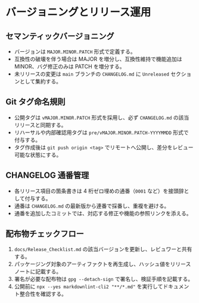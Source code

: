 # バージョニングとリリース運用

## セマンティックバージョニング

- バージョンは `MAJOR.MINOR.PATCH` 形式で定義する。
- 互換性の破壊を伴う場合は MAJOR を増分し、互換性維持で機能追加は MINOR、バグ修正のみは PATCH を増分する。
- 未リリースの変更は `main` ブランチの `CHANGELOG.md` に `Unreleased` セクションとして集約する。

## Git タグ命名規則

- 公開タグは `vMAJOR.MINOR.PATCH` 形式を採用し、必ず `CHANGELOG.md` の該当リリースと同期する。
- リハーサルや内部確認用タグは `pre/vMAJOR.MINOR.PATCH-YYYYMMDD` 形式で付与する。
- タグ作成後は `git push origin <tag>` でリモートへ公開し、差分をレビュー可能な状態にする。

## CHANGELOG 通番管理

- 各リリース項目の箇条書きは 4 桁ゼロ埋めの通番（`0001` など）を接頭辞として付与する。
- 通番は `CHANGELOG.md` の最新版から連番で採番し、重複を避ける。
- 通番を追加したコミットでは、対応する修正や機能の参照リンクを添える。

## 配布物チェックフロー

1. `docs/Release_Checklist.md` の該当バージョンを更新し、レビュワーと共有する。
2. パッケージング対象のアーティファクトを再生成し、ハッシュ値をリリースノートに記載する。
3. 署名が必要な配布物は `gpg --detach-sign` で署名し、検証手順を記載する。
4. 公開前に `npx --yes markdownlint-cli2 "**/*.md"` を実行してドキュメント整合性を確認する。
